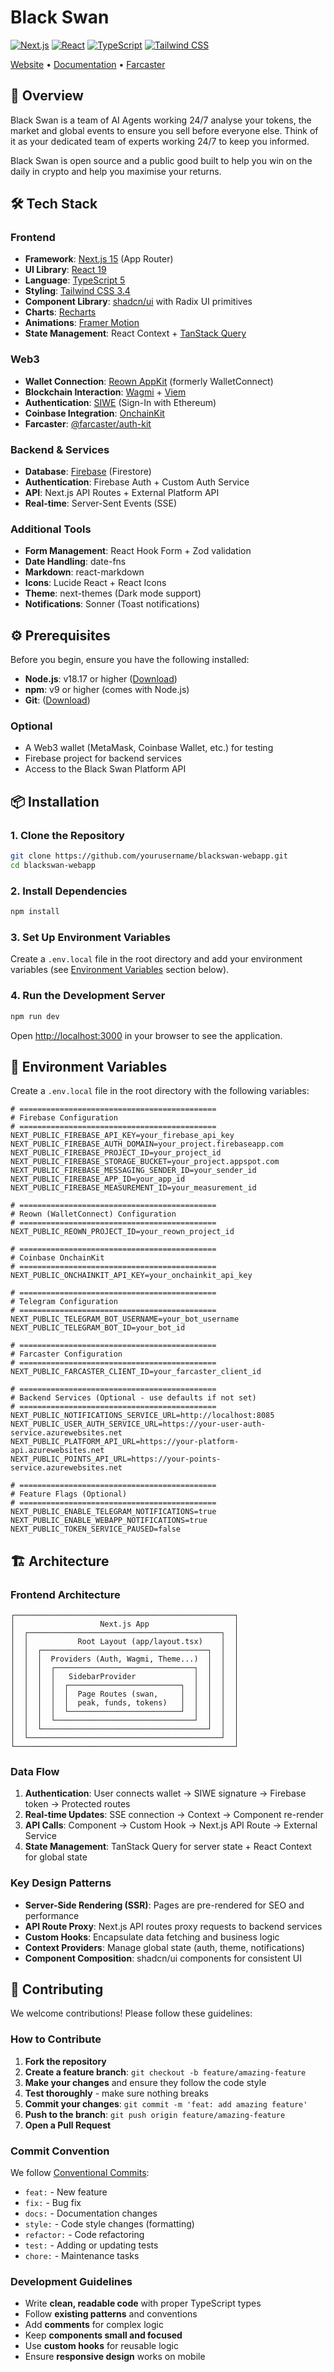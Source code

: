 # Black Swan

[![Next.js](https://img.shields.io/badge/Next.js-15.2.4-black?logo=next.js)](https://nextjs.org/)
[![React](https://img.shields.io/badge/React-19-61DAFB?logo=react)](https://react.dev/)
[![TypeScript](https://img.shields.io/badge/TypeScript-5-3178C6?logo=typescript)](https://www.typescriptlang.org/)
[![Tailwind CSS](https://img.shields.io/badge/Tailwind_CSS-3.4-38B2AC?logo=tailwind-css)](https://tailwindcss.com/)

[Website](https://blackswan.wtf) • [Documentation](https://blackswanwtf.gitbook.io/docs) • [Farcaster](https://farcaster.xyz/blackswanwtf)

</div>

## 🎯 Overview

Black Swan is a team of AI Agents working 24/7 analyse your tokens, the market and global events to ensure you sell before everyone else. Think of it as your dedicated team of experts working 24/7 to keep you informed.

Black Swan is open source and a public good built to help you win on the daily in crypto and help you maximise your returns.

## 🛠 Tech Stack

### **Frontend**

- **Framework**: [Next.js 15](https://nextjs.org/) (App Router)
- **UI Library**: [React 19](https://react.dev/)
- **Language**: [TypeScript 5](https://www.typescriptlang.org/)
- **Styling**: [Tailwind CSS 3.4](https://tailwindcss.com/)
- **Component Library**: [shadcn/ui](https://ui.shadcn.com/) with Radix UI primitives
- **Charts**: [Recharts](https://recharts.org/)
- **Animations**: [Framer Motion](https://www.framer.com/motion/)
- **State Management**: React Context + [TanStack Query](https://tanstack.com/query)

### **Web3**

- **Wallet Connection**: [Reown AppKit](https://reown.com/) (formerly WalletConnect)
- **Blockchain Interaction**: [Wagmi](https://wagmi.sh/) + [Viem](https://viem.sh/)
- **Authentication**: [SIWE](https://login.xyz/) (Sign-In with Ethereum)
- **Coinbase Integration**: [OnchainKit](https://onchainkit.xyz/)
- **Farcaster**: [@farcaster/auth-kit](https://docs.farcaster.xyz/auth-kit/installation)

### **Backend & Services**

- **Database**: [Firebase](https://firebase.google.com/) (Firestore)
- **Authentication**: Firebase Auth + Custom Auth Service
- **API**: Next.js API Routes + External Platform API
- **Real-time**: Server-Sent Events (SSE)

### **Additional Tools**

- **Form Management**: React Hook Form + Zod validation
- **Date Handling**: date-fns
- **Markdown**: react-markdown
- **Icons**: Lucide React + React Icons
- **Theme**: next-themes (Dark mode support)
- **Notifications**: Sonner (Toast notifications)

## ⚙️ Prerequisites

Before you begin, ensure you have the following installed:

- **Node.js**: v18.17 or higher ([Download](https://nodejs.org/))
- **npm**: v9 or higher (comes with Node.js)
- **Git**: ([Download](https://git-scm.com/))

### Optional

- A Web3 wallet (MetaMask, Coinbase Wallet, etc.) for testing
- Firebase project for backend services
- Access to the Black Swan Platform API

## 📦 Installation

### 1. Clone the Repository

```bash
git clone https://github.com/yourusername/blackswan-webapp.git
cd blackswan-webapp
```

### 2. Install Dependencies

```bash
npm install
```

### 3. Set Up Environment Variables

Create a `.env.local` file in the root directory and add your environment variables (see [Environment Variables](#environment-variables) section below).

### 4. Run the Development Server

```bash
npm run dev
```

Open [http://localhost:3000](http://localhost:3000) in your browser to see the application.

## 🔐 Environment Variables

Create a `.env.local` file in the root directory with the following variables:

```env
# ============================================
# Firebase Configuration
# ============================================
NEXT_PUBLIC_FIREBASE_API_KEY=your_firebase_api_key
NEXT_PUBLIC_FIREBASE_AUTH_DOMAIN=your_project.firebaseapp.com
NEXT_PUBLIC_FIREBASE_PROJECT_ID=your_project_id
NEXT_PUBLIC_FIREBASE_STORAGE_BUCKET=your_project.appspot.com
NEXT_PUBLIC_FIREBASE_MESSAGING_SENDER_ID=your_sender_id
NEXT_PUBLIC_FIREBASE_APP_ID=your_app_id
NEXT_PUBLIC_FIREBASE_MEASUREMENT_ID=your_measurement_id

# ============================================
# Reown (WalletConnect) Configuration
# ============================================
NEXT_PUBLIC_REOWN_PROJECT_ID=your_reown_project_id

# ============================================
# Coinbase OnchainKit
# ============================================
NEXT_PUBLIC_ONCHAINKIT_API_KEY=your_onchainkit_api_key

# ============================================
# Telegram Configuration
# ============================================
NEXT_PUBLIC_TELEGRAM_BOT_USERNAME=your_bot_username
NEXT_PUBLIC_TELEGRAM_BOT_ID=your_bot_id

# ============================================
# Farcaster Configuration
# ============================================
NEXT_PUBLIC_FARCASTER_CLIENT_ID=your_farcaster_client_id

# ============================================
# Backend Services (Optional - use defaults if not set)
# ============================================
NEXT_PUBLIC_NOTIFICATIONS_SERVICE_URL=http://localhost:8085
NEXT_PUBLIC_USER_AUTH_SERVICE_URL=https://your-user-auth-service.azurewebsites.net
NEXT_PUBLIC_PLATFORM_API_URL=https://your-platform-api.azurewebsites.net
NEXT_PUBLIC_POINTS_API_URL=https://your-points-service.azurewebsites.net

# ============================================
# Feature Flags (Optional)
# ============================================
NEXT_PUBLIC_ENABLE_TELEGRAM_NOTIFICATIONS=true
NEXT_PUBLIC_ENABLE_WEBAPP_NOTIFICATIONS=true
NEXT_PUBLIC_TOKEN_SERVICE_PAUSED=false
```

## 🏗 Architecture

### Frontend Architecture

```
┌─────────────────────────────────────────────────┐
│                   Next.js App                   │
│  ┌───────────────────────────────────────────┐  │
│  │           Root Layout (app/layout.tsx)    │  │
│  │  ┌─────────────────────────────────────┐  │  │
│  │  │  Providers (Auth, Wagmi, Theme...)  │  │  │
│  │  │  ┌───────────────────────────────┐  │  │  │
│  │  │  │   SidebarProvider             │  │  │  │
│  │  │  │  ┌─────────────────────────┐  │  │  │  │
│  │  │  │  │  Page Routes (swan,     │  │  │  │  │
│  │  │  │  │  peak, funds, tokens)   │  │  │  │  │
│  │  │  │  └─────────────────────────┘  │  │  │  │
│  │  │  └───────────────────────────────┘  │  │  │
│  │  └─────────────────────────────────────┘  │  │
│  └───────────────────────────────────────────┘  │
└─────────────────────────────────────────────────┘
```

### Data Flow

1. **Authentication**: User connects wallet → SIWE signature → Firebase token → Protected routes
2. **Real-time Updates**: SSE connection → Context → Component re-render
3. **API Calls**: Component → Custom Hook → Next.js API Route → External Service
4. **State Management**: TanStack Query for server state + React Context for global state

### Key Design Patterns

- **Server-Side Rendering (SSR)**: Pages are pre-rendered for SEO and performance
- **API Route Proxy**: Next.js API routes proxy requests to backend services
- **Custom Hooks**: Encapsulate data fetching and business logic
- **Context Providers**: Manage global state (auth, theme, notifications)
- **Component Composition**: shadcn/ui components for consistent UI

## 🤝 Contributing

We welcome contributions! Please follow these guidelines:

### How to Contribute

1. **Fork the repository**
2. **Create a feature branch**: `git checkout -b feature/amazing-feature`
3. **Make your changes** and ensure they follow the code style
4. **Test thoroughly** - make sure nothing breaks
5. **Commit your changes**: `git commit -m 'feat: add amazing feature'`
6. **Push to the branch**: `git push origin feature/amazing-feature`
7. **Open a Pull Request**

### Commit Convention

We follow [Conventional Commits](https://www.conventionalcommits.org/):

- `feat:` - New feature
- `fix:` - Bug fix
- `docs:` - Documentation changes
- `style:` - Code style changes (formatting)
- `refactor:` - Code refactoring
- `test:` - Adding or updating tests
- `chore:` - Maintenance tasks

### Development Guidelines

- Write **clean, readable code** with proper TypeScript types
- Follow **existing patterns** and conventions
- Add **comments** for complex logic
- Keep **components small and focused**
- Use **custom hooks** for reusable logic
- Ensure **responsive design** works on mobile
